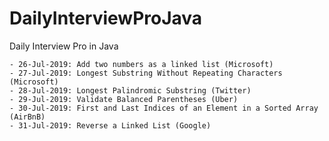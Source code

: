 # DailyInterviewProJava

Daily Interview Pro in Java

	- 26-Jul-2019: Add two numbers as a linked list (Microsoft)
	- 27-Jul-2019: Longest Substring Without Repeating Characters (Microsoft)
	- 28-Jul-2019: Longest Palindromic Substring (Twitter)
	- 29-Jul-2019: Validate Balanced Parentheses (Uber)
	- 30-Jul-2019: First and Last Indices of an Element in a Sorted Array (AirBnB)
	- 31-Jul-2019: Reverse a Linked List (Google)